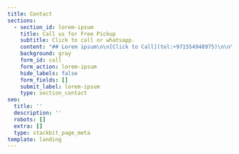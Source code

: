 ```yaml
---
title: Contact
sections:
  - section_id: lorem-ipsum
    title: Call us for Free Pickup
    subtitle: Click to call or whatsapp.
    content: "## Lorem ipsum\n\n[Click to Call](tel:+971554948975)\n\n\n[Click to Whatsapp](https://wa.me/971554948975)\n\n**Door to Door cargo service all over Pakistan**\n\nShop 1, Plot 64, 13th street, M37, P.O Box 8646, Musaffah, Abu Dhabi, UAE\nEmail:\_<contact@ukargo.com>\nLandline:\_[02-4442848](tel:97124442848)\_| Landline:\_[02-5548822](tel:97125548822)\nMobile:\_[055-4948975](tel:971554948975)\_| Language: English, Urdu\nMobile:\_[058-5847087](tel:971585847087)\_| Language: Urdu, Punjabi\nMobile:\_[050-1190122](tel:971501190122)\_| Language: Pushtu, Urdu\n"
    background: gray
    form_id: call
    form_action: lorem-ipsum
    hide_labels: false
    form_fields: []
    submit_label: lorem-ipsum
    type: section_contact
seo:
  title: ''
  description: ''
  robots: []
  extra: []
  type: stackbit_page_meta
template: landing
---
```

